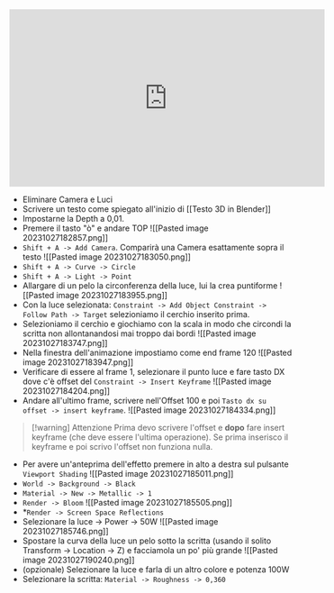 <div class="iframe-container">
  <iframe width="560" height="315" src="https://www.youtube.com/embed/YOUTUBEID" title="YouTube video player" frameborder="0" allow="accelerometer; autoplay; clipboard-write; encrypted-media; gyroscope; picture-in-picture" allowfullscreen></iframe>
</div>


* Eliminare Camera e Luci
* Scrivere un testo come spiegato all'inizio di [[Testo 3D in Blender]]
* Impostarne la Depth a 0,01.
* Premere il tasto "ò" e andare TOP
![[Pasted image 20231027182857.png]]
* `Shift + A -> Add Camera`. Comparirà una Camera esattamente sopra il testo
![[Pasted image 20231027183050.png]]
* `Shift + A -> Curve -> Circle`
* `Shift + A -> Light -> Point`
* Allargare di un pelo la circonferenza della luce, lui la crea puntiforme
![[Pasted image 20231027183955.png]]
* Con la luce selezionata: `Constraint -> Add Object Constraint -> Follow Path -> Target` selezioniamo il cerchio inserito prima.
* Selezioniamo il cerchio e giochiamo con la scala in modo che circondi la scritta non allontanandosi mai troppo dai bordi
![[Pasted image 20231027183747.png]]
* Nella finestra dell'animazione impostiamo come end frame 120
![[Pasted image 20231027183947.png]]
* Verificare di essere al frame 1, selezionare il punto luce e fare tasto DX dove c'è offset del `Constraint -> Insert Keyframe`
![[Pasted image 20231027184204.png]]
* Andare all'ultimo frame, scrivere nell'Offset 100 e poi `Tasto dx su offset -> insert keyframe`.
![[Pasted image 20231027184334.png]]
> [!warning] Attenzione
> Prima devo scrivere l'offset e **dopo** fare insert keyframe (che deve essere l'ultima operazione). Se prima inserisco il keyframe e poi scrivo l'offset non funziona nulla.
* Per avere un'anteprima dell'effetto premere in alto a destra sul pulsante `Viewport Shading`
![[Pasted image 20231027185011.png]]
* `World -> Background -> Black`
* `Material -> New -> Metallic -> 1`
* `Render -> Bloom`
![[Pasted image 20231027185505.png]]
* *`Render -> Screen Space Reflections`
* Selezionare la luce -> Power -> 50W
![[Pasted image 20231027185746.png]]
* Spostare la curva della luce un pelo sotto la scritta (usando il solito Transform -> Location -> Z) e facciamola un po' più grande
![[Pasted image 20231027190240.png]]
* (opzionale) Selezionare la luce e farla di un altro colore e potenza 100W
* Selezionare la scritta: `Material -> Roughness -> 0,360`